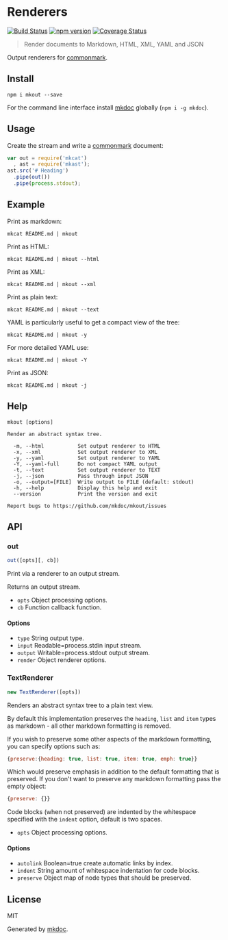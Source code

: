 # Renderers

[![Build Status](https://travis-ci.org/mkdoc/mkout.svg?v=3)](https://travis-ci.org/mkdoc/mkout)
[![npm version](http://img.shields.io/npm/v/mkout.svg?v=3)](https://npmjs.org/package/mkout)
[![Coverage Status](https://coveralls.io/repos/mkdoc/mkout/badge.svg?branch=master&service=github&v=3)](https://coveralls.io/github/mkdoc/mkout?branch=master)

> Render documents to Markdown, HTML, XML, YAML and JSON

Output renderers for [commonmark][].

## Install

```
npm i mkout --save
```

For the command line interface install [mkdoc][] globally (`npm i -g mkdoc`).

## Usage

Create the stream and write a [commonmark][] document:

```javascript
var out = require('mkcat')
  , ast = require('mkast');
ast.src('# Heading')
  .pipe(out())
  .pipe(process.stdout);
```

## Example

Print as markdown:

```shell
mkcat README.md | mkout
```

Print as HTML:

```shell
mkcat README.md | mkout --html
```

Print as XML:

```shell
mkcat README.md | mkout --xml
```

Print as plain text:

```shell
mkcat README.md | mkout --text
```

YAML is particularly useful to get a compact view of the tree:

```shell
mkcat README.md | mkout -y
```

For more detailed YAML use:

```shell
mkcat README.md | mkout -Y
```

Print as JSON:

```shell
mkcat README.md | mkout -j
```

## Help

```
mkout [options]

Render an abstract syntax tree.

  -m, --html           Set output renderer to HTML
  -x, --xml            Set output renderer to XML
  -y, --yaml           Set output renderer to YAML
  -Y, --yaml-full      Do not compact YAML output
  -t, --text           Set output renderer to TEXT
  -j, --json           Pass through input JSON
  -o, --output=[FILE]  Write output to FILE (default: stdout)
  -h, --help           Display this help and exit
  --version            Print the version and exit

Report bugs to https://github.com/mkdoc/mkout/issues
```

## API

### out

```javascript
out([opts][, cb])
```

Print via a renderer to an output stream.

Returns an output stream.

* `opts` Object processing options.
* `cb` Function callback function.

#### Options

* `type` String output type.
* `input` Readable=process.stdin input stream.
* `output` Writable=process.stdout output stream.
* `render` Object renderer options.

### TextRenderer

```javascript
new TextRenderer([opts])
```

Renders an abstract syntax tree to a plain text view.

By default this implementation preserves the `heading`, `list` and `item`
types as markdown - all other markdown formatting is removed.

If you wish to preserve some other aspects of the markdown formatting, you
can specify options such as:

```javascript
{preserve:{heading: true, list: true, item: true, emph: true}}
```

Which would preserve emphasis in addition to the default formatting that
is preserved. If you don't want to preserve any markdown formatting pass
the empty object:

```javascript
{preserve: {}}
```

Code blocks (when not preserved) are indented by the whitespace specified
with the `indent` option, default is two spaces.

* `opts` Object processing options.

#### Options

* `autolink` Boolean=true create automatic links by index.
* `indent` String amount of whitespace indentation for code blocks.
* `preserve` Object map of node types that should be preserved.

## License

MIT

Generated by [mkdoc](https://github.com/mkdoc/mkdoc).

[mkdoc]: https://github.com/mkdoc/mkdoc
[node]: http://nodejs.org
[npm]: http://www.npmjs.org
[commonmark]: http://commonmark.org
[jshint]: http://jshint.com
[jscs]: http://jscs.info


